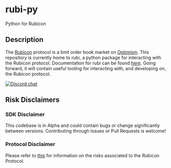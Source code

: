 # rubi-py
Python for Rubicon

## Description 
The [Rubicon](https://rubicon.finance) protocol is a limit order book market on [Optimism](https://www.optimism.io/). 
This repository is currently home to rubi, a python package for interacting with the Rubicon protocol. Documentation for
rubi can be found [here](https://rubi.readthedocs.io/en/latest/#). Going forward, it will contain useful tooling for 
interacting with, and developing on, the Rubicon protocol. 

[![Discord chat][discord-badge]][discord-url]

[discord-badge]: https://img.shields.io/discord/752590582274326680.svg?logo=discord&style=flat-square
[discord-url]: https://discord.com/invite/E7pS24J

## Risk Disclaimers

### SDK Disclaimer

This codebase is in Alpha and could contain bugs or change significantly between versions. Contributing through Issues 
or Pull Requests is welcome!

### Protocol Disclaimer

Please refer to [this](https://docs.rubicon.finance/protocol/risks) for information on the risks associated to the 
Rubicon Protocol.